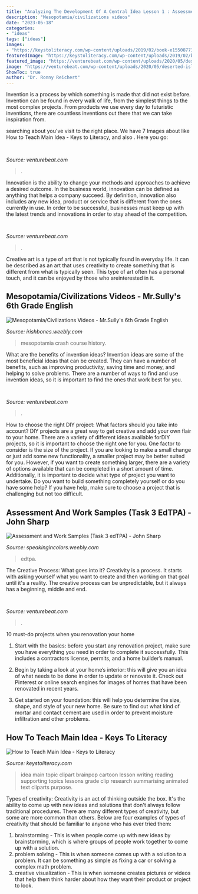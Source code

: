 ```yaml
---
title: "Analyzing The Development Of A Central Idea Lesson 1 : Assessment And Work Samples (task 3 Edtpa)"
description: "Mesopotamia/civilizations videos"
date: "2023-05-18"
categories:
- "ideas"
tags: ["ideas"]
images:
- "https://keystoliteracy.com/wp-content/uploads/2019/02/book-e1550877374767.png"
featuredImage: "https://keystoliteracy.com/wp-content/uploads/2019/02/book-e1550877374767.png"
featured_image: "https://venturebeat.com/wp-content/uploads/2020/05/deserted-islands-devops.png?w=800"
image: "https://venturebeat.com/wp-content/uploads/2020/05/deserted-islands-devops.png?w=800"
ShowToc: true
author: "Dr. Ronny Reichert"
---
```



Invention is a process by which something is made that did not exist before. Invention can be found in every walk of life, from the simplest things to the most complex projects. From products we use every day to futuristic inventions, there are countless inventions out there that we can take inspiration from.

	

		
searching about  you've visit to the right place. We have 7 Images about  like How to Teach Main Idea - Keys to Literacy,  and also . Here you go:
		
    
## 

<img loading=lazy src="https://venturebeat.com/wp-content/uploads/2017/12/4-appletv.jpg?w=800" onerror="this.onerror=null;this.src='https://tse2.mm.bing.net/th?id=OIP.Q3mNJqcM6iwujXy1dFWR4gHaEo&amp;pid=15.1';" alt="">

_Source: venturebeat.com_

>. 

	

Innovation is the ability to change your methods and approaches to achieve a desired outcome. In the business world, innovation can be defined as anything that helps a company succeed. By definition, innovation also includes any new idea, product or service that is different from the ones currently in use. In order to be successful, businesses must keep up with the latest trends and innovations in order to stay ahead of the competition.

    
## 

<img loading=lazy src="https://venturebeat.com/wp-content/uploads/2017/12/5-mactoipad.jpg?w=800" onerror="this.onerror=null;this.src='https://tse3.mm.bing.net/th?id=OIP.ayPPZPfLPvgC9UKcIu247gHaD9&amp;pid=15.1';" alt="">

_Source: venturebeat.com_

>. 

	

Creative art is a type of art that is not typically found in everyday life. It can be described as an art that uses creativity to create something that is different from what is typically seen. This type of art often has a personal touch, and it can be enjoyed by those who areinterested in it.

    
## Mesopotamia/Civilizations Videos - Mr.Sully&#039;s 6th Grade English

<img loading=lazy src="http://irishbones.weebly.com/uploads/5/0/4/7/50477611/published/e3cdc6f0cd4207dfb4f9c887adefee19_1.jpg?1509554995" onerror="this.onerror=null;this.src='https://tse4.mm.bing.net/th?id=OIP.QfF8p1I-UrjwiNMfKjqJlQAAAA&amp;pid=15.1';" alt="Mesopotamia/Civilizations Videos - Mr.Sully&#039;s 6th Grade English">

_Source: irishbones.weebly.com_

>mesopotamia crash course history. 

	

What are the benefits of invention ideas?
Invention ideas are some of the most beneficial ideas that can be created. They can have a number of benefits, such as improving productivity, saving time and money, and helping to solve problems. There are a number of ways to find and use invention ideas, so it is important to find the ones that work best for you.

    
## 

<img loading=lazy src="https://venturebeat.com/wp-content/uploads/2020/05/deserted-islands-devops.png?w=800" onerror="this.onerror=null;this.src='https://tse4.mm.bing.net/th?id=OIP.UGt6QPKIHa9PnAKD-gUZaAHaE5&amp;pid=15.1';" alt="">

_Source: venturebeat.com_

>. 

	

How to choose the right DIY project: What factors should you take into account?
DIY projects are a great way to get creative and add your own flair to your home. There are a variety of different ideas available forDIY projects, so it is important to choose the right one for you. One factor to consider is the size of the project. If you are looking to make a small change or just add some new functionality, a smaller project may be better suited for you. However, if you want to create something larger, there are a variety of options available that can be completed in a short amount of time. Additionally, it is important to decide what type of project you want to undertake. Do you want to build something completely yourself or do you have some help? If you have help, make sure to choose a project that is challenging but not too difficult.

    
## Assessment And Work Samples (Task 3 EdTPA) - John Sharp

<img loading=lazy src="http://speakingincolors.weebly.com/uploads/7/7/5/9/77591334/761611.jpg?464" onerror="this.onerror=null;this.src='https://tse2.mm.bing.net/th?id=OIP.GRYjSl5P62vXvPH9txhT2QAAAA&amp;pid=15.1';" alt="Assessment and Work Samples (Task 3 edTPA) - John Sharp">

_Source: speakingincolors.weebly.com_

>edtpa. 

	

The Creative Process: What goes into it?
Creativity is a process. It starts with asking yourself what you want to create and then working on that goal until it's a reality. The creative process can be unpredictable, but it always has a beginning, middle and end.

    
## 

<img loading=lazy src="https://venturebeat.com/wp-content/uploads/2019/10/ai-timeline.jpeg?w=800" onerror="this.onerror=null;this.src='https://tse2.mm.bing.net/th?id=OIP.DLF2wBXoLC1B7dXhGmyb5gHaDt&amp;pid=15.1';" alt="">

_Source: venturebeat.com_

>. 

	

10 must-do projects when you renovation your home
1. Start with the basics: before you start any renovation project, make sure you have everything you need in order to complete it successfully. This includes a contractors license, permits, and a home builder’s manual.
2. Begin by taking a look at your home’s interior: this will give you an idea of what needs to be done in order to update or renovate it. Check out Pinterest or online search engines for images of homes that have been renovated in recent years.

3. Get started on your foundation: this will help you determine the size, shape, and style of your new home. Be sure to find out what kind of mortar and contact cement are used in order to prevent moisture infiltration and other problems.


    
## How To Teach Main Idea - Keys To Literacy

<img loading=lazy src="https://keystoliteracy.com/wp-content/uploads/2019/02/book-e1550877374767.png" onerror="this.onerror=null;this.src='https://tse2.mm.bing.net/th?id=OIP.MR31UgVY-6mlYlP3fqK16wHaFo&amp;pid=15.1';" alt="How to Teach Main Idea - Keys to Literacy">

_Source: keystoliteracy.com_

>idea main topic clipart brainpop cartoon lesson writing reading supporting topics lessons grade clip research summarising animated text cliparts purpose. 

	

Types of creativity:
Creativity is an act of thinking outside the box. It's the ability to come up with new ideas and solutions that don't always follow traditional procedures. 
There are many different types of creativity, but some are more common than others. Below are four examples of types of creativity that should be familiar to anyone who has ever tried them: 

1) brainstorming - This is when people come up with new ideas by brainstorming, which is where groups of people work together to come up with a solution.
2) problem solving - This is when someone comes up with a solution to a problem. It can be something as simple as fixing a car or solving a complex math problem.
3) creative visualization - This is when someone creates pictures or videos that help them think harder about how they want their product or project to look.

